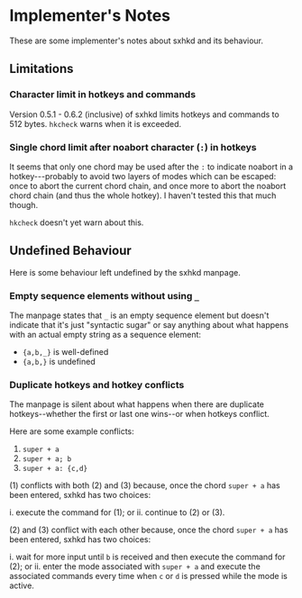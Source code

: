 # Implementer's Notes

These are some implementer's notes about sxhkd and its behaviour.

## Limitations

### Character limit in hotkeys and commands

Version 0.5.1 - 0.6.2 (inclusive) of sxhkd limits hotkeys and commands to 512
bytes.  `hkcheck` warns when it is exceeded.

### Single chord limit after noabort character (`:`) in hotkeys

It seems that only one chord may be used after the `:` to indicate noabort in a
hotkey---probably to avoid two layers of modes which can be escaped: once to
abort the current chord chain, and once more to abort the noabort chord chain
(and thus the whole hotkey).  I haven't tested this that much though.

`hkcheck` doesn't yet warn about this.

## Undefined Behaviour

Here is some behaviour left undefined by the sxhkd manpage.

### Empty sequence elements without using `_`

The manpage states that `_` is an empty sequence element but doesn't indicate
that it's just "syntactic sugar" or say anything about what happens with an
actual empty string as a sequence element:

- `{a,b,_}` is well-defined
- `{a,b,}` is undefined

### Duplicate hotkeys and hotkey conflicts

The manpage is silent about what happens when there are duplicate
hotkeys--whether the first or last one wins--or when hotkeys conflict.

Here are some example conflicts:

1. `super + a`
2. `super + a; b`
3. `super + a: {c,d}`

\(1) conflicts with both (2) and (3) because, once the chord `super + a` has
been entered, sxhkd has two choices:

i. execute the command for (1); or
ii. continue to (2) or (3).

\(2) and (3) conflict with each other because, once the chord `super + a` has
been entered, sxhkd has two choices:

i. wait for more input until `b` is received and then execute the command for (2); or
ii. enter the mode associated with `super + a` and execute the associated commands every time when `c` or `d` is pressed while the mode is active.
